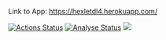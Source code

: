 Link to App: https://hexletdl4.herokuapp.com/

[![Actions Status](https://github.com/DmitriyLazarev/frontend-project-lvl4/workflows/hexlet-check/badge.svg)](https://github.com/DmitriyLazarev/frontend-project-lvl3/actions)
[![Analyse Status](https://github.com/DmitriyLazarev/frontend-project-lvl4/actions/workflows/analyse.yml/badge.svg)](https://github.com/DmitriyLazarev/frontend-project-lvl3/actions)
<a href="https://codeclimate.com/github/DmitriyLazarev/frontend-project-lvl4/maintainability"><img src="https://api.codeclimate.com/v1/badges/51a0858017922a9954f6/maintainability" /></a>
